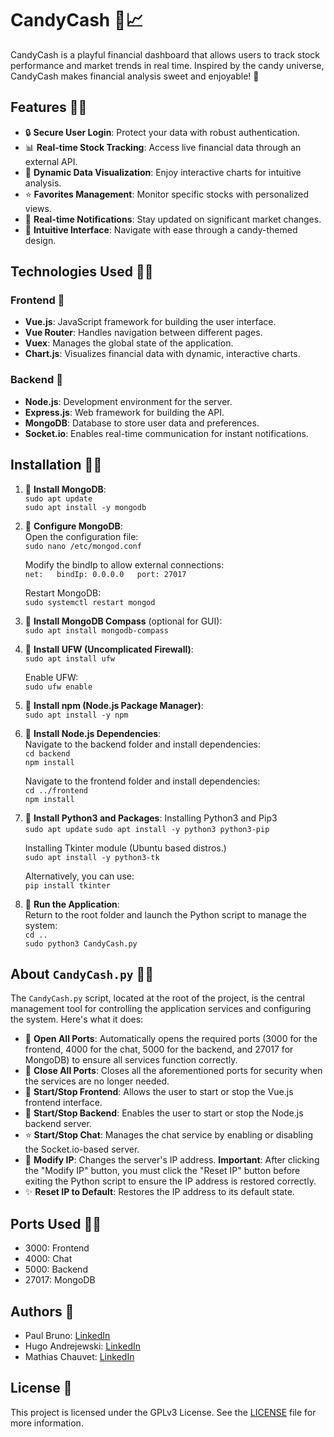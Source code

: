 # CandyCash 🍬📈

CandyCash is a playful financial dashboard that allows users to track stock performance and market trends in real time. Inspired by the candy universe, CandyCash makes financial analysis sweet and enjoyable! 🍭

## Features 🍡✨

- 🔒 **Secure User Login**: Protect your data with robust authentication.
- 📊 **Real-time Stock Tracking**: Access live financial data through an external API.
- 🍩 **Dynamic Data Visualization**: Enjoy interactive charts for intuitive analysis.
- ⭐ **Favorites Management**: Monitor specific stocks with personalized views.
- 🚨 **Real-time Notifications**: Stay updated on significant market changes.
- 🍭 **Intuitive Interface**: Navigate with ease through a candy-themed design.

## Technologies Used 🍫🍬

### Frontend 🍩
- **Vue.js**: JavaScript framework for building the user interface.
- **Vue Router**: Handles navigation between different pages.
- **Vuex**: Manages the global state of the application.
- **Chart.js**: Visualizes financial data with dynamic, interactive charts.

### Backend 🍪
- **Node.js**: Development environment for the server.
- **Express.js**: Web framework for building the API.
- **MongoDB**: Database to store user data and preferences.
- **Socket.io**: Enables real-time communication for instant notifications.

## Installation 🍭✨

1. 🍬 **Install MongoDB**:  
   `sudo apt update`  
   `sudo apt install -y mongodb`

2. 🍫 **Configure MongoDB**:  
   Open the configuration file:  
   `sudo nano /etc/mongod.conf`  

   Modify the bindIp to allow external connections:  
   `net:  
     bindIp: 0.0.0.0  
     port: 27017`

   Restart MongoDB:  
   `sudo systemctl restart mongod`

3. 🍩 **Install MongoDB Compass** (optional for GUI):  
   `sudo apt install mongodb-compass`

4. 🍭 **Install UFW (Uncomplicated Firewall)**:  
   `sudo apt install ufw`

   Enable UFW:  
   `sudo ufw enable`

5. 🍬 **Install npm (Node.js Package Manager)**:  
   `sudo apt install -y npm`

6. 🍪 **Install Node.js Dependencies**:  
   Navigate to the backend folder and install dependencies:  
   `cd backend`  
   `npm install`  

   Navigate to the frontend folder and install dependencies:  
   `cd ../frontend`  
   `npm install`

7. 🍫 **Install Python3 and Packages**:
   Installing Python3 and Pip3   
   `sudo apt update` 
   `sudo apt install -y python3 python3-pip` 

   Installing Tkinter module (Ubuntu based distros.)     
   `sudo apt install -y python3-tk`    

   Alternatively, you can use:   
   `pip install tkinter`   

8. 🍡 **Run the Application**:  
   Return to the root folder and launch the Python script to manage the system:  
   `cd ..`  
   `sudo python3 CandyCash.py`   

## About `CandyCash.py` 🍭✨

The `CandyCash.py` script, located at the root of the project, is the central management tool for controlling the application services and configuring the system. Here's what it does:

- 🍬 **Open All Ports**: Automatically opens the required ports (3000 for the frontend, 4000 for the chat, 5000 for the backend, and 27017 for MongoDB) to ensure all services function correctly.
- 🍩 **Close All Ports**: Closes all the aforementioned ports for security when the services are no longer needed.
- 🍫 **Start/Stop Frontend**: Allows the user to start or stop the Vue.js frontend interface.
- 🍪 **Start/Stop Backend**: Enables the user to start or stop the Node.js backend server.
- ⭐ **Start/Stop Chat**: Manages the chat service by enabling or disabling the Socket.io-based server.
- 🍡 **Modify IP**: Changes the server's IP address. **Important**: After clicking the "Modify IP" button, you must click the "Reset IP" button before exiting the Python script to ensure the IP address is restored correctly.
- ✨ **Reset IP to Default**: Restores the IP address to its default state.

## Ports Used 🍩🍫

- 3000: Frontend
- 4000: Chat
- 5000: Backend
- 27017: MongoDB

## Authors 🍭

- Paul Bruno: [LinkedIn](https://www.linkedin.com/in/paulbruno33)
- Hugo Andrejewski: [LinkedIn](https://www.linkedin.com/in/hugo-andrejewski-a0385b253)
- Mathias Chauvet: [LinkedIn](https://www.linkedin.com/in/mathias-chauvet-022447204)

## License 🍬

This project is licensed under the GPLv3 License. See the [LICENSE](LICENSE.md) file for more information.
